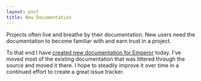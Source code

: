 ```yaml
---
layout: post
title: New Documentation
---
```

Projects often live and breathe by their documentation. New users need the
documentation to become familiar with and earn trust in a project.

To that end I have [created new documentation for Emperor](https://emperorapp.atlassian.net)
today.  I've moved most of the existing documentation that was littered through
the source and moved it there.  I hope to steadily improve it over time in a
continued effort to create a great issue tracker.